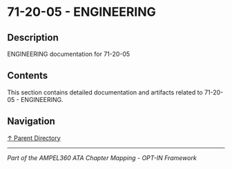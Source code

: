 # 71-20-05 - ENGINEERING

## Description

ENGINEERING documentation for 71-20-05

## Contents

This section contains detailed documentation and artifacts related to 71-20-05 - ENGINEERING.

## Navigation

[↑ Parent Directory](../README.md)

---

*Part of the AMPEL360 ATA Chapter Mapping - OPT-IN Framework*
